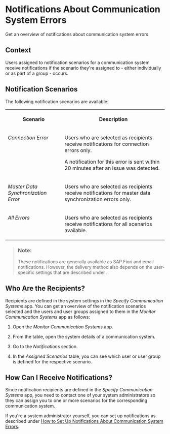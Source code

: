<!-- loio8bf4cd3e2d744d90b8b6b2b48ab4500d -->

# Notifications About Communication System Errors

Get an overview of notifications about communication system errors.



<a name="loio8bf4cd3e2d744d90b8b6b2b48ab4500d__section_qzg_tr5_hwb"/>

## Context

Users assigned to notification scenarios for a communication system receive notifications if the scenario they're assigned to - either individually or as part of a group - occurs.



<a name="loio8bf4cd3e2d744d90b8b6b2b48ab4500d__section_jkb_xr5_hwb"/>

## Notification Scenarios

The following notification scenarios are available:


<table>
<tr>
<th valign="top">

Scenario

</th>
<th valign="top">

Description

</th>
</tr>
<tr>
<td valign="top">

*Connection Error*

</td>
<td valign="top">

Users who are selected as recipients receive notifications for connection errors only.

A notification for this error is sent within 20 minutes after an issue was detected.

</td>
</tr>
<tr>
<td valign="top">

*Master Data Synchronization Error*

</td>
<td valign="top">

Users who are selected as recipients receive notifications for master data synchronization errors only.

</td>
</tr>
<tr>
<td valign="top">

*All Errors*

</td>
<td valign="top">

Users who are selected as recipients receive notifications for all scenarios available.

</td>
</tr>
</table>

> ### Note:  
> These notifications are generally available as SAP Fiori and email notifications. However, the delivery method also depends on the user-specific settings that are described under <?sap-ot O2O class="- topic/xref " href="4c7939aa18954b2f96d2dfeb73d3fcbd.xml" text="" desc="" xtrc="xref:15" xtrf="file:/home/builder/src/dita-all/crl1564036446177/loio5ac9737f9c0d44818734ea620b69186e_en-US/src/content/localization/en-us/02cc136f02034161a809a8d998b5729e.xml" output-class="" outputTopicFile="file:/home/builder/tp.net.sf.dita-ot/2.3/plugins/com.elovirta.dita.markdown_1.3.0/xsl/dita2markdownImpl.xsl" ?>.



<a name="loio8bf4cd3e2d744d90b8b6b2b48ab4500d__section_obx_ds5_hwb"/>

## Who Are the Recipients?

Recipients are defined in the system settings in the *Specify Communication Systems* app. You can get an overview of the notification scenarios selected and the users and user groups assigned to them in the *Monitor Communication Systems* app as follows:

1.  Open the *Monitor Communication Systems* app.

2.  From the table, open the system details of a communication system.

3.  Go to the *Notifications* section.

4.  In the *Assigned Scenarios* table, you can see which user or user group is defined for the respective scenario.




<a name="loio8bf4cd3e2d744d90b8b6b2b48ab4500d__section_ukc_rs5_hwb"/>

## How Can I Receive Notifications?

Since notification recipients are defined in the *Specify Communication Systems* app, you need to contact one of your system administrators so they can assign you to one or more scenarios for the corresponding communication system.

If you're a system administrator yourself, you can set up notifications as described under [How to Set Up Notifications About Communication System Errors](how-to-set-up-notifications-about-communication-system-errors-835b2a2.md).

